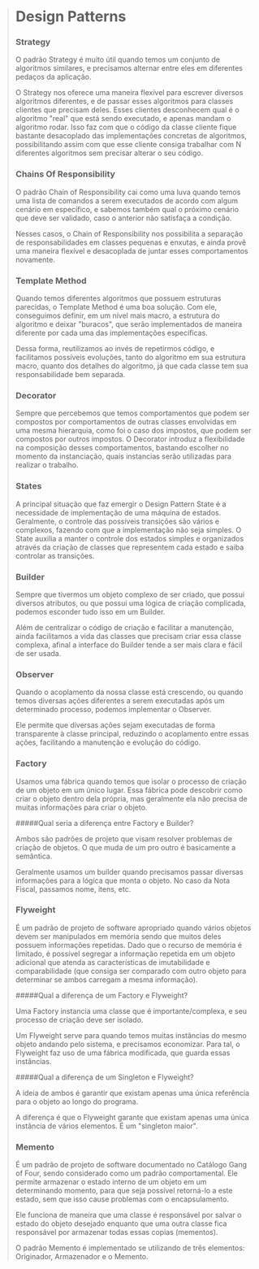 ># Design Patterns
>### Strategy
>    O padrão Strategy é muito útil quando temos um conjunto de algoritmos similares, 
    e precisamos alternar entre eles em diferentes pedaços da aplicação.
>
>   O Strategy nos oferece uma maneira flexível para escrever diversos algoritmos 
    diferentes, e de passar esses algoritmos para classes clientes que precisam deles.
    Esses clientes desconhecem qual é o algoritmo "real" que está sendo executado, 
    e apenas mandam o algoritmo rodar. Isso faz com que o código da classe cliente 
    fique bastante desacoplado das implementações concretas de algoritmos, 
    possibilitando assim com que esse cliente consiga trabalhar com N diferentes 
    algoritmos sem precisar alterar o seu código.
>### Chains Of Responsibility
>    O padrão Chain of Responsibility cai como uma luva quando temos uma lista de 
    comandos a serem executados de acordo com algum cenário em específico, e sabemos 
    também qual o próximo cenário que deve ser validado, caso o anterior não 
    satisfaça a condição.
>
>   Nesses casos, o Chain of Responsibility nos possibilita a separação de 
    responsabilidades em classes pequenas e enxutas, e ainda provê uma maneira flexível 
    e desacoplada de juntar esses comportamentos novamente.
>### Template Method
>    Quando temos diferentes algoritmos que possuem estruturas parecidas, o Template Method é uma 
    boa solução. Com ele, conseguimos definir, em um nível mais macro, a estrutura do algoritmo e 
    deixar "buracos", que serão implementados de maneira diferente por cada uma das 
    implementações específicas.
> 
>   Dessa forma, reutilizamos ao invés de repetirmos código, e facilitamos possíveis evoluções, 
    tanto do algoritmo em sua estrutura macro, quanto dos detalhes do algoritmo, já que cada 
    classe tem sua responsabilidade bem separada.
>### Decorator
>    Sempre que percebemos que temos comportamentos que podem ser compostos por comportamentos 
    de outras classes envolvidas em uma mesma hierarquia, como foi o caso dos impostos, 
    que podem ser compostos por outros impostos. O Decorator introduz a flexibilidade na 
    composição desses comportamentos, bastando escolher no momento da instanciação, quais 
    instancias serão utilizadas para realizar o trabalho.
>### States
>    A principal situação que faz emergir o Design Pattern State é a necessidade 
    de implementação de uma máquina de estados. Geralmente, o controle das possíveis 
    transições são vários e complexos, fazendo com que a implementação não seja 
    simples. O State auxilia a manter o controle dos estados simples e organizados 
    através da criação de classes que representem cada estado e saiba controlar as 
    transições.
>### Builder
> Sempre que tivermos um objeto complexo de ser criado, que possui diversos atributos, ou que possui uma lógica de criação complicada, podemos esconder tudo isso em um Builder.
>
>Além de centralizar o código de criação e facilitar a manutenção, ainda facilitamos a vida das classes que precisam criar essa classe complexa, afinal a interface do Builder tende a ser mais clara e fácil de ser usada.
>### Observer
> Quando o acoplamento da nossa classe está crescendo, ou quando temos diversas ações diferentes a serem executadas após um determinado processo, podemos implementar o Observer.
>
>Ele permite que diversas ações sejam executadas de forma transparente à classe principal, reduzindo o acoplamento entre essas ações, facilitando a manutenção e evolução do código.
>### Factory
> Usamos uma fábrica quando temos que isolar o processo de criação de um objeto em um único lugar. Essa fábrica pode descobrir como criar o objeto dentro dela própria, mas geralmente ela não precisa de muitas informações para criar o objeto.
> 
> #####Qual seria a diferença entre Factory e Builder?
> 
> Ambos são padrões de projeto que visam resolver problemas de criação de objetos. O que muda de um pro outro é basicamente a semântica.
>
>Geralmente usamos um builder quando precisamos passar diversas informações para a lógica que monta o objeto. No caso da Nota Fiscal, passamos nome, itens, etc.
> ### Flyweight
> 
> É um padrão de projeto de software apropriado quando vários objetos devem ser manipulados em memória sendo que muitos deles possuem informações repetidas. Dado que o recurso de memória é limitado, é possível segregar a informação repetida em um objeto adicional que atenda as características de imutabilidade e comparabilidade (que consiga ser comparado com outro objeto para determinar se ambos carregam a mesma informação).
> 
> #####Qual a diferença de um Factory e Flyweight?
> 
> Uma Factory instancia uma classe que é importante/complexa, e seu processo de criação deve ser isolado.
>
>Um Flyweight serve para quando temos muitas instâncias do mesmo objeto andando pelo sistema, e precisamos economizar. Para tal, o Flyweight faz uso de uma fábrica modificada, que guarda essas instâncias.
> 
> #####Qual a diferença de um Singleton e Flyweight?
> 
> A ideia de ambos é garantir que existam apenas uma única referência para o objeto ao longo do programa.
> 
>A diferença é que o Flyweight garante que existam apenas uma única instância de vários elementos. É um "singleton maior".
> 
> ### Memento
> 
>É um padrão de projeto de software documentado no Catálogo Gang of Four, sendo considerado como um padrão comportamental. Ele permite armazenar o estado interno de um objeto em um determinando momento, para que seja possível retorná-lo a este estado, sem que isso cause problemas com o encapsulamento.
>
>Ele funciona de maneira que uma classe é responsável por salvar o estado do objeto desejado enquanto que uma outra classe fica responsável por armazenar todas essas copias (mementos).
>
>O padrão Memento é implementado se utilizando de três elementos: Originador, Armazenador e o Memento.